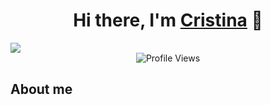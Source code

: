 <div align="center">
<h1 align="center">Hi there, I'm <a href="">Cristina</a> 👋</h1>
</div>
<img src="https://res.cloudinary.com/dlddsebry/image/upload/v1693214159/Cristina_rmfwfw.gif">
<div align="center">
  <img src="https://komarev.com/ghpvc/?username=cristinamateos11&color=ff69b4" alt="Profile Views">
</div>

## About me


